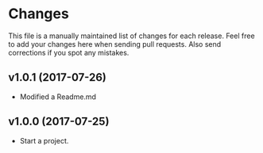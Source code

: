 # Changes

This file is a manually maintained list of changes for each release. Feel free
to add your changes here when sending pull requests. Also send corrections if
you spot any mistakes.

## v1.0.1 (2017-07-26)

* Modified a Readme.md

## v1.0.0 (2017-07-25)

* Start a project.

